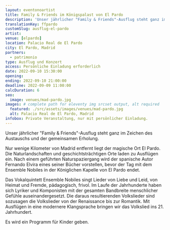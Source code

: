 ```yaml
---
layout: eventonoartist
title: Family & Friends im Königspalast von El Pardo
description: 'Unser jährlicher "Family & Friends"-Ausflug steht ganz im Zeichen des Austauschs und der gemeinsamen Erholung.'
translationKey: ffpardo
customSlug: ausflug-el-pardo
artist:
venue: [elpardo]
location: Palacio Real de El Pardo
city: El Pardo, Madrid
partners:
  - patrimonio
type: Ausflug und Konzert
access: Persönliche Einladung erforderlich
date: 2022-09-10 15:30:00
opening:
ending: 2022-09-10 21:00:00
deadline: 2022-09-09 11:00:00
calcDuration: 6
seo:
  image: venues/mad-pardo.jpg
images: # complete path for eleventy img srcset output, alt required
  featured: ./src/assets/images/venues/mad-pardo.jpg
  alt: Palacio Real de El Pardo, Madrid
infobox: Private Veranstaltung, nur mit persönlicher Einladung.
---
```


Unser jährlicher "Family & Friends"-Ausflug steht ganz im Zeichen des Austauschs und der gemeinsamen Erholung.

Nur wenige Kilometer von Madrid entfernt liegt der magische Ort El Pardo. Die Naturlandschaften und geschichtsträchtigen Orte laden zu Ausflügen ein. Nach einem geführten Naturspaziergang wird der spanische Autor Fernando Elvira eines seiner Bücher vorstellen, bevor der Tag mit dem Ensemble Nobiles in der Königlichen Kapelle von El Pardo endet.

Das Vokalquintett Ensemble Nobiles singt Lieder von Liebe und Leid, von Heimat und Fremde, pädagogisch, frivol. Im Laufe der Jahrhunderte haben sich Lyriker und Komponisten mit der gesamten Bandbreite menschlicher Gefühle auseinandergesetzt. Die daraus resultierenden Volkslieder sind sozusagen die Volkslieder von der Renaissance bis zur Romantik. Mit Ausflügen in eine modernere Klangsprache bringen wir das Volkslied ins 21. Jahrhundert.

Es wird ein Programm für Kinder geben.

